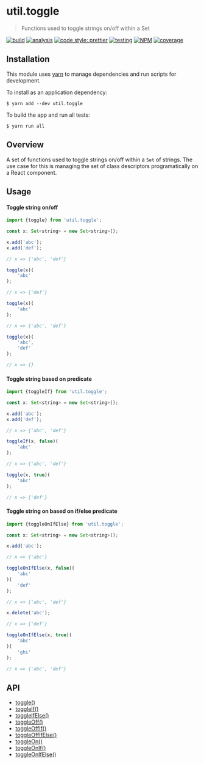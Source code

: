 # util.toggle

> Functions used to toggle strings on/off within a Set

[![build](https://circleci.com/gh/jmquigley/util.toggle/tree/master.svg?style=shield)](https://circleci.com/gh/jmquigley/util.toggle/tree/master)
[![analysis](https://img.shields.io/badge/analysis-tslint-9cf.svg)](https://palantir.github.io/tslint/)
[![code style: prettier](https://img.shields.io/badge/code_style-prettier-ff69b4.svg?style=flat-square)](https://github.com/prettier/prettier)
[![testing](https://img.shields.io/badge/testing-jest-blue.svg)](https://facebook.github.io/jest/)
[![NPM](https://img.shields.io/npm/v/util.toggle.svg)](https://www.npmjs.com/package/util.toggle)
[![coverage](https://coveralls.io/repos/github/jmquigley/util.toggle/badge.svg?branch=master)](https://coveralls.io/github/jmquigley/util.toggle?branch=master)


## Installation

This module uses [yarn](https://yarnpkg.com/en/) to manage dependencies and run scripts for development.

To install as an application dependency:
```
$ yarn add --dev util.toggle
```

To build the app and run all tests:
```
$ yarn run all
```


## Overview

A set of functions used to toggle strings on/off within a `Set` of strings.  The use case for this is managing the set of class descriptors programatically on a React component.


## Usage

#### Toggle string on/off

```javascript
import {toggle} from 'util.toggle';

const x: Set<string> = new Set<string>();

x.add('abc');
x.add('def');

// x => {'abc', 'def'}

toggle(x)(
	'abc'
);

// x => {'def'}

toggle(x)(
	'abc'
);

// x => {'abc', 'def'}

toggle(x)(
	'abc',
	'def'
);

// x => {}
```

#### Toggle string based on predicate

```javascript
import {toggleIf} from 'util.toggle';

const x: Set<string> = new Set<string>();

x.add('abc');
x.add('def');

// x => {'abc', 'def'}

toggleIf(x, false)(
	'abc'
);

// x => {'abc', 'def'}

toggle(x, true)(
	'abc'
);

// x => {'def'}
```

#### Toggle string on based on if/else predicate

```javascript
import {toggleOnIfElse} from 'util.toggle';

const x: Set<string> = new Set<string>();

x.add('abc');

// x => {'abc'}

toggleOnIfElse(x, false)(
	'abc'
)(
	'def'
);

// x => {'abc', 'def'}

x.delete('abc');

// x => {'def'}

toggleOnIfElse(x, true)(
	'abc'
)(
	'ghi'
);

// x => {'abc', 'def'}
```

## API

- [toggle()](docs/index.md#toggle)
- [toggleIf()](docs/index.md#toggleIf)
- [toggleIfElse()](docs/index.md#toggleIfElse)
- [toggleOff()](docs/index.md#toggleOff)
- [toggleOffIf()](docs/index.md#toggleOffIf)
- [toggleOffIfElse()](docs/index.md#toggleOffIfElse)
- [toggleOn()](docs/index.md#toggleOn)
- [toggleOnIf()](docs/index.md#toggleOnIf)
- [toggleOnIfElse()](docs/index.md#toggleOnIfElse)
